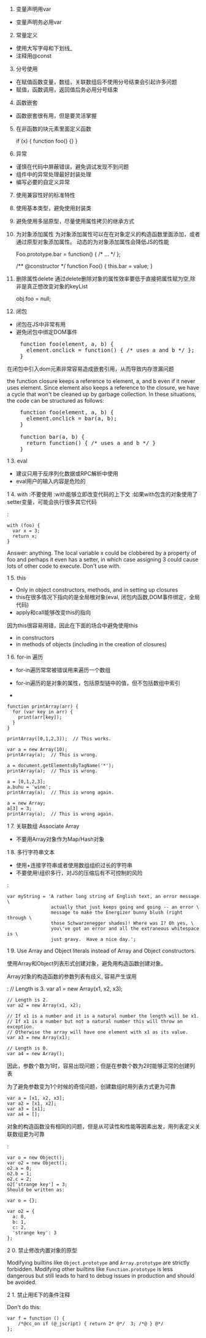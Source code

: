 1. 变量声明用var
* 变量声明务必用var

2. 常量定义
* 使用大写字母和下划线_
* 注释用@const

3. 分号使用
* 在赋值函数变量，数组，关联数组后不使用分号结束会引起许多问题
* 赋值，函数调用，返回值后务必用分号结束

4. 函数嵌套
* 函数嵌套很有用，但是要灵活掌握

5. 在非函数的块元素里面定义函数

    if (x) {
      function foo() {}
    }

6. 异常
* 谨慎在代码中屏蔽错误，避免调试发现不到问题
* 组件中的异常处理最好封装处理
* 编写必要的自定义异常

7. 使用兼容性好的标准特性
8. 使用基本类型，避免使用封装类
9. 避免使用多层原型，尽量使用属性拷贝的继承方式
10. 为对象添加属性
    为对象添加属性可以在在对象定义的构造函数里面添加，或者通过原型对象添加属性。
    动态的为对象添加属性会降低JS的性能


    Foo.prototype.bar = function() {
      /* ... */
    };
    
    /** @constructor */
    function Foo() {
      this.bar = value;
    }


11. 删除属性delete
   通过delete删除对象的属性效率要低于直接把属性赋为空,除非是真正想改变对象的keyList


	obj.foo = null;

12. 闭包
* 闭包在JS中非常有用
* 避免闭包中绑定DOM事件

<pre>
    function foo(element, a, b) {
      element.onclick = function() { /* uses a and b */ };
    }
</pre>

在闭包中引入dom元素非常容易造成嵌套引用，从而导致内存泄漏问题

the function closure keeps a reference to element, a, and b even if it never uses element. Since element also keeps a reference to the closure, we have a cycle that won't be cleaned up by garbage collection. In these situations, the code can be structured as follows:

<pre>
    function foo(element, a, b) {
      element.onclick = bar(a, b);
    }
    
    function bar(a, b) {
      return function() { /* uses a and b */ }
    }
</pre>

1 3. eval
* 建议只用于反序列化数据或RPC解析中使用
* eval用户的输入内容是危险的

1 4. with
:不要使用
:with能够立即改变代码的上下文
:如果with包含的对象使用了 setter变量，可能会执行很多其它代码

:

    with (foo) {
      var x = 3;
      return x;
    }

Answer: anything. The local variable x could be clobbered by a property of foo and perhaps it even has a setter, in which case assigning 3 could cause lots of other code to execute. Don't use with.

1 5. this
* Only in object constructors, methods, and in setting up closures
* this在很多情况下指向的是全局根对象(eval, 闭包内函数,DOM事件绑定，全局代码)
* apply和call能够改变this的指向

因为this很容易用错，因此在下面的场合中避免使用this

* in constructors
* in methods of objects (including in the creation of closures)

1 6. for-in 遍历
* for-in遍历常常被错误用来遍历一个数组
* for-in遍历的是对象的属性，包括原型链中的值，但不包括数组中索引

*

    function printArray(arr) {
      for (var key in arr) {
        print(arr[key]);
      }
    }
    
    printArray([0,1,2,3]);  // This works.
    
    var a = new Array(10);
    printArray(a);  // This is wrong.
    
    a = document.getElementsByTagName('*');
    printArray(a);  // This is wrong.
    
    a = [0,1,2,3];
    a.buhu = 'wine';
    printArray(a);  // This is wrong again.
    
    a = new Array;
    a[3] = 3;
    printArray(a);  // This is wrong again.

1 7. 关联数组 Associate Array

* 不要用Array对象作为Map/Hash对象

1 8. 多行字符串文本
* 使用+连接字符串或者使用数组组织过长的字符串
* 不要使用\组织多行，对JS的压缩后有不可控制的风险

:

    var myString = 'A rather long string of English text, an error message \
                    actually that just keeps going and going -- an error \
                    message to make the Energizer bunny blush (right through \
                    those Schwarzenegger shades)! Where was I? Oh yes, \
                    you\'ve got an error and all the extraneous whitespace is \
                    just gravy.  Have a nice day.';



1 9. Use Array and Object literals instead of Array and Object constructors.

使用Array和Object列表形式创建对象，避免用构造函数创建对象。

Array对象的构造函数的参数列表有歧义, 容易产生误用

:
	// Length is 3.
	var a1 = new Array(x1, x2, x3);

	// Length is 2.
	var a2 = new Array(x1, x2);

	// If x1 is a number and it is a natural number the length will be x1.
	// If x1 is a number but not a natural number this will throw an exception.
	// Otherwise the array will have one element with x1 as its value.
	var a3 = new Array(x1);

	// Length is 0.
	var a4 = new Array();

因此，参数个数为1时，容易出现问题；但是在参数个数为2时能够正常的创建列表

为了避免参数变为1个时候的奇怪问题，创建数组时用列表方式更为可靠

	var a = [x1, x2, x3];
	var a2 = [x1, x2];
	var a3 = [x1];
	var a4 = [];


对象的构造函数没有相同的问题，但是从可读性和性能等因素出发，用列表定义关联数组更为可靠

:

	var o = new Object();
	var o2 = new Object();
	o2.a = 0;
	o2.b = 1;
	o2.c = 2;
	o2['strange key'] = 3;
	Should be written as:

	var o = {};

	var o2 = {
	  a: 0,
	  b: 1,
	  c: 2,
	  'strange key': 3
	};

2 0. 禁止修改内置对象的原型

Modifying builtins like `Object.prototype` and `Array.prototype` are strictly forbidden. Modifying other builtins like `Function.prototype` is less dangerous but still leads to hard to debug issues in production and should be avoided.


2 1. 禁止用IE下的条件注释

Don't do this:

    var f = function () {
        /*@cc_on if (@_jscript) { return 2* @*/  3; /*@ } @*/
    };

